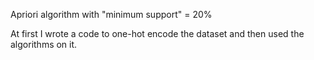 Apriori algorithm with "minimum support" = 20%

At first I wrote a code to one-hot encode the dataset and then used the algorithms on it.

